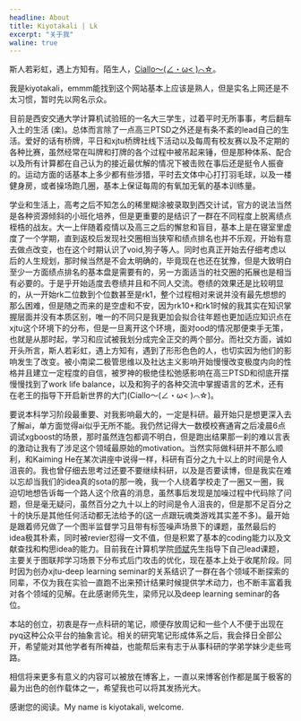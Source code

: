 ```yaml
---
headline: About
title: Kiyotakali | Lk
excerpt: "关于我"
waline: true
---
```


斯人若彩虹，遇上方知有。陌生人，[Ciallo～(∠・ω< )⌒☆](https://ciallo.cc/)。

我是kiyotakali，emmm能找到这个网站基本上应该是熟人，但是实名上网还是不太习惯，暂时先以网名示众。

目前是西安交通大学计算机试验班的一名大三学生，过着平时无所事事，考后翻车入土的生活 (楽)。总体而言除了一点高三PTSD之外还是有条不紊的lead自己的生活。爱好的话有桥牌，平日和xjtu桥牌社线下活动以及每周有校友赛以及不定期的各种比赛，虽然经常在叫牌和打牌的各个过程中被吊起来锤，但是那种体系、配合以及所有计算都在自己认为的接近最优解的情况下被击败在事后还是挺令人振奋的。运动方面的话基本上多少都有些涉猎，平时去文体中心打打羽毛球，以及一楼健身房，或者操场跑几圈，基本上保证每周的有氧加无氧的基本训练量。

学业和生活上，高考之后不知怎么的稀里糊涂被录取到西交计试，官方的说法当然是各种资源倾斜的小班化培养，但是更重要的是结识了一群在不同程度上脱离绩点桎梏的战友。大一上伴随着疫情以及高三之后的懈怠和盲目，基本上是在寝室里虚度了一个学期，直到返校后发现社交圈相当狭窄和绩点排名也并不乐观，开始有意去做点改变，也在这个时期认识了void,狗子等人。同时也真正开始去仔细考虑以后的人生规划，那时候当然是不会太明确的，毕竟现在也还在犹豫，但是大致明白至少一方面绩点排名的基本盘是需要有的，另一方面适当的社交圈的拓展也是相当有必要的。于是乎开始适度去卷绩并且和不同人交流。卷绩的效果还是比较明显的，从一开始rk二位数到个位数甚至是rk1，整个过程相对来说并没有最先想想的那么困难，但是随之而来的是空虚和不安，因为rk10+和rk1时候的我其实在知识掌握层面并没有本质区别，唯一的不同只是我更加会拟合往年题也更加适应知识点在xjtu这个环境下的分布，但是一旦离开这个环境，面对ood的情况那便束手无策，也就是从那时起，学习和应试被我划分成完全正交的两个部分。而社交方面，诚如开头所言，斯人若彩虹，遇上方知有，遇到了形形色色的人，也切实因为他们的影响发生了改变。被小南梁二极管思维以及社达主义影响开始慢慢改变极度内向的性格并且建立一定程度的自信，被罗神的极绝佳松弛感影响在高三PTSD和彻底开摆慢慢找到了work life balance，以及和狗子的各种交流中掌握语言的艺术，还有在老王的指导下开启新世界的大门(Ciallo～(∠・ω< )⌒☆)。

要说本科学习阶段最重要、对我影响最大的，一定是科研。最开始只是想更深入去了解ai，单方面觉得ai似乎无所不能。我仍然记得大一数模校赛通宵之后凌晨6点调试xgboost的场景，那时虽然连包都调不明白，但是跑出结果那一刹的难以言表的激动让我有了涉足这个领域最原始的motivation。当然实际做科研并不那么顺利，和Kaiming He在某次讲座中说得一样，科研有百分之九十以上的时间是令人沮丧的。我也曾仔细去思考过还要不要继续科研，以及是否要读博，但是我实在难以忘却当我们的idea真的sota的那一晚，我一个人绕着学校走了一圈又一圈，我迫切地想告诉每一个路人这个欣喜的消息，虽然事后发现是加噪过程中代码除了问题，但是毫无疑问，虽然百分之九十以上的时间是令人沮丧的，但是那不足百分之十的快乐是其他任何活动都无法给予的(这一点跟玩魂类游戏其实差不多)。最开始是跟着师兄做了一个图半监督学习且带有标签噪声场景下的课题，虽然最后的idea极其朴素，同时被revier怼得一文不值，但是积累了基本的coding能力以及文献查找和构思idea的能力。目前我在计算机学院[师斌](https://gr.xjtu.edu.cn/en/web/shibin)先生指导下自己lead课题，主要关于图联邦学习场景下分布式后门攻击的优化，现在基本上处于收尾阶段。同时因为创办xjtu-deep learning seminar的关系结识了一群在各个领域不断探索的同辈，不仅为我在实验一直跑不出来预计结果时候提供学术动力，也不断丰富着我对各个领域的见解。在此感谢师先生，梁师兄以及deep learning seminar的各位。

本站的创立，初衷是存一点科研的笔记，顺便存放周记和一些个人不便于出现在pyq这种公众平台的抽象言论。相关的研究笔记形成体系之后，我会择日全部公开，希望能对其他学者有所裨益，也能帮后来有志于从事科研的学弟学妹少走些弯路。

相信将来更多有意义的内容可以被放在博客上，一直以来博客创作都是属于极客的最为出色的创作载体之一，希望我也可以将其发扬光大。

感谢您的阅读。My name is kiyotakali, welcome.